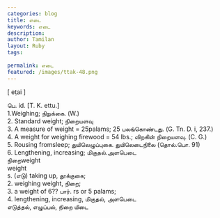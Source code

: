 ```yaml
---
categories: blog
title: எடை
keywords: எடை
description: 
author: Tamilan
layout: Ruby
tags: 
 
permalink: எடை
featured: /images/ttak-48.png
---
```

  
[ eṭai ]  
  
பெ. id. [T. K. ettu.]  
1.Weighing; நிறுக்கை. (W.)  
2. Standard weight; நிறையளவு  
3. A measure of weight = 25palams; 25 பலங்கொண்டது. (G. Tn. D. i, 237.)  
4. A weight for weighing firewood = 54 lbs.; விறகின் நிறையளவு. (C. G.)  
5. Rousing fromsleep; துயிலெழுப்புகை. துயிலெடைநிலை (தொல்.பொ. 91)  
6. Lengthening, increasing; மிகுதல்.அளபெடை  
நிறைweight  
weight  
s. (எடு) taking up, தூக்குகை;  
2. weighing weight, நிறை;  
3. a weight of 6?? பார். rs or 5 palams;  
4. lengthening, increasing, மிகுதல், அளபெடை  
எடுத்தல், எழுப்பல், நிறை யிடை